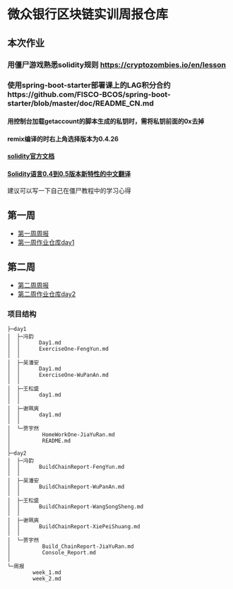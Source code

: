 # 微众银行区块链实训周报仓库

## 本次作业
### 用僵尸游戏熟悉solidity规则 https://cryptozombies.io/en/lesson
### 使用spring-boot-starter部署课上的LAG积分合约https://github.com/FISCO-BCOS/spring-boot-starter/blob/master/doc/README_CN.md
#### 用控制台加载getaccount的脚本生成的私钥时，需将私钥前面的0x去掉
#### remix编译的时右上角选择版本为0.4.26
#### [solidity官方文档](https://solidity.readthedocs.io/en/v0.5.9/)
#### [Solidity语言0.4到0.5版本新特性的中文翻译](https://zhuanlan.zhihu.com/p/54169418)
建议可以写一下自己在僵尸教程中的学习心得

## 第一周 
- [第一周周报](https://github.com/bisco-fcos/webank/blob/master/%E5%91%A8%E6%8A%A5/week_1.md)
- [第一周作业仓库day1](https://github.com/bisco-fcos/webank/tree/master/day1)
## 第二周 
- [第二周周报](https://github.com/bisco-fcos/webank/blob/master/%E5%91%A8%E6%8A%A5/week_2.md)
- [第二周作业仓库day2](https://github.com/bisco-fcos/webank/tree/master/day2)

### 项目结构
```
├─day1
│  ├─冯韵
│  │      Day1.md
│  │      ExerciseOne-FengYun.md
│  │      
│  ├─吴潘安
│  │      Day1.md
│  │      ExerciseOne-WuPanAn.md
│  │      
│  ├─王松盛
│  │      day1.md
│  │      
│  ├─谢珮爽
│  │      day1.md
│  │      
│  └─贾宇然
│          HomeWorkOne-JiaYuRan.md
│          README.md
│          
├─day2
│  ├─冯韵
│  │      BuildChainReport-FengYun.md
│  │      
│  ├─吴潘安
│  │      BuildChainReport-WuPanAn.md
│  │      
│  ├─王松盛
│  │      BuildChainReport-WangSongSheng.md
│  │      
│  ├─谢珮爽
│  │      BuildChainReport-XiePeiShuang.md
│  │      
│  └─贾宇然
│          Build_ChainReport-JiaYuRan.md
│          Console_Report.md
│          
└─周报
        week_1.md
        week_2.md
```

